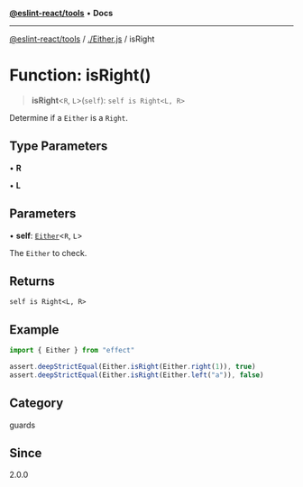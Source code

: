 [**@eslint-react/tools**](../../README.md) • **Docs**

***

[@eslint-react/tools](../../README.md) / [./Either.js](../README.md) / isRight

# Function: isRight()

> **isRight**\<`R`, `L`\>(`self`): `self is Right<L, R>`

Determine if a `Either` is a `Right`.

## Type Parameters

• **R**

• **L**

## Parameters

• **self**: [`Either`](../type-aliases/Either.md)\<`R`, `L`\>

The `Either` to check.

## Returns

`self is Right<L, R>`

## Example

```ts
import { Either } from "effect"

assert.deepStrictEqual(Either.isRight(Either.right(1)), true)
assert.deepStrictEqual(Either.isRight(Either.left("a")), false)
```

## Category

guards

## Since

2.0.0
